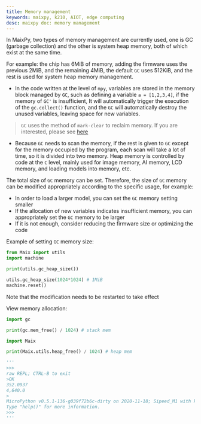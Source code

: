 ```yaml
---
title: Memory management
keywords: maixpy, k210, AIOT, edge computing
desc: maixpy ​​doc: memory management
---
```


In MaixPy, two types of memory management are currently used, one is GC (garbage collection) and the other is system heap memory, both of which exist at the same time.

For example: the chip has 6MiB of memory, adding the firmware uses the previous 2MiB, and the remaining 4MiB, the default `GC` uses 512KiB, and the rest is used for system heap memory management.

* In the code written at the level of `mpy`, variables are stored in the memory block managed by `GC`, such as defining a variable `a = [1,2,3,4]`, if the memory of `GC'` is insufficient, It will automatically trigger the execution of the `gc.collect()` function, and the `GC` will automatically destroy the unused variables, leaving space for new variables.
> `GC` uses the method of `mark-clear` to reclaim memory. If you are interested, please see [here](https://neucrack.com/p/46)
* Because `GC` needs to scan the memory, if the rest is given to `GC` except for the memory occupied by the program, each scan will take a lot of time, so it is divided into two memory. Heap memory is controlled by code at the `C` level, mainly used for image memory, AI memory, LCD memory, and loading models into memory, etc.

The total size of `GC` memory can be set. Therefore, the size of `GC` memory can be modified appropriately according to the specific usage, for example:
* In order to load a larger model, you can set the `GC` memory setting smaller
* If the allocation of new variables indicates insufficient memory, you can appropriately set the `GC` memory to be larger
* If it is not enough, consider reducing the firmware size or optimizing the code

Example of setting `GC` memory size:

```python
from Maix import utils
import machine

print(utils.gc_heap_size())

utils.gc_heap_size(1024*1024) # 1MiB
machine.reset()
```

Note that the modification needs to be restarted to take effect

View memory allocation:

```python
import gc

print(gc.mem_free() / 1024) # stack mem

import Maix

print(Maix.utils.heap_free() / 1024) # heap mem

'''
>>>
raw REPL; CTRL-B to exit
>OK
352.0937
4,640.0
>
MicroPython v0.5.1-136-g039f72b6c-dirty on 2020-11-18; Sipeed_M1 with kendryte-k210
Type "help()" for more information.
>>>
'''
```
